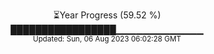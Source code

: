 <p align="center">
⏳Year Progress (59.52 %) <br>
█████████████████▁▁▁▁▁▁▁▁▁▁▁▁▁ <br>
<sub>Updated: Sun, 06 Aug 2023 06:02:28 GMT</sub>
</p>

